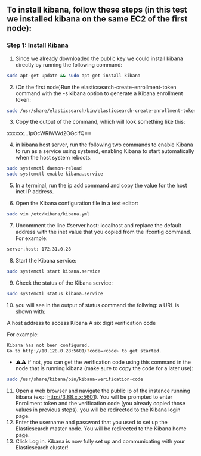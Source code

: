 ## To install kibana, follow these steps (in this test we installed kibana on the same EC2 of the first node):
### Step 1: Install Kibana
1. Since we already downloaded the public key we could install kibana directly by running the following command:
```bash
sudo apt-get update && sudo apt-get install kibana
```
2. (On the first node)Run the elasticsearch-create-enrollment-token command with the -s kibana option to generate a Kibana enrollment token:
```bash
sudo /usr/share/elasticsearch/bin/elasticsearch-create-enrollment-token -s kibana
```
3. Copy the output of the command, which will look something like this:

xxxxxx...1pOcWRlWWd2OGcifQ==

4. in kibana host server, run the following two commands to enable Kibana to run as a service using systemd, enabling Kibana to start automatically when the host system reboots.
```bash
sudo systemctl daemon-reload
sudo systemctl enable kibana.service
```
5. In a terminal, run the ip add command and copy the value for the host inet IP address.

6. Open the Kibana configuration file in a text editor:
```bash
sudo vim /etc/kibana/kibana.yml
```
7. Uncomment the line #server.host: localhost and replace the default address with the inet value that you copied from the ifconfig command. For example:
```bash
server.host: 172.31.0.28
```
8. Start the Kibana service:
```bash
sudo systemctl start kibana.service
```
9. Check the status of the Kibana service:
```bash
sudo systemctl status kibana.service
```
10. you will see in the output of status command the follwing:
a URL is shown with:

A host address to access Kibana
A six digit verification code

For example:

```bash
Kibana has not been configured.
Go to http://10.128.0.28:5601/?code=<code> to get started.
```
* ⚠️⚠️ if not, you can get the verification code using this command in the node that is running kibana (make sure to copy the code for a later use):
```bash
sudo /usr/share/kibana/bin/kibana-verification-code
```
11. Open a web browser and navigate the public ip of the instance running kibana (exp: http://3.88.x.x:5601). You will be prompted to enter Enrollment token and the verification code (you already copied those values in previous steps). you will be redirected to the Kibana login page.
12. Enter the username and password that you used to set up the Elasticsearch master node. You will be redirected to the Kibana home page.
13. Click Log in. Kibana is now fully set up and communicating with your Elasticsearch cluster!
